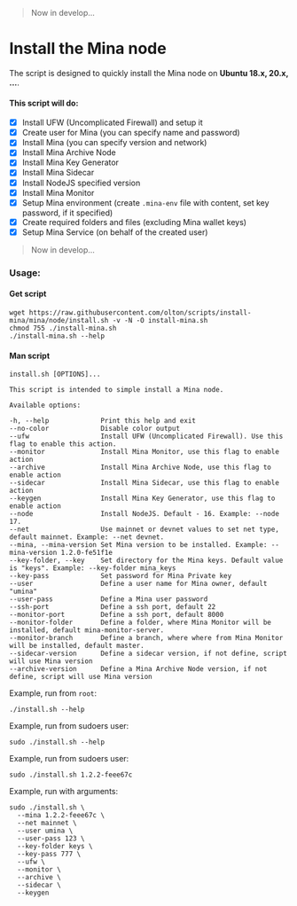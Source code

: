 > Now in develop...

# Install the Mina node

The script is designed to quickly install the Mina node on **Ubuntu 18.x, 20.x, ...**. 

#### This script will do:

- [x] Install UFW (Uncomplicated Firewall) and setup it
- [x] Create user for Mina (you can specify name and password)
- [x] Install Mina (you can specify version and network)
- [x] Install Mina Archive Node 
- [x] Install Mina Key Generator
- [x] Install Mina Sidecar
- [x] Install NodeJS specified version
- [x] Install Mina Monitor
- [x] Setup Mina environment (create `.mina-env` file with content, set key password, if it specified)
- [x] Create required folders and files (excluding Mina wallet keys)
- [x] Setup Mina Service (on behalf of the created user)

> Now in develop...

### Usage:

#### Get script
```shell
wget https://raw.githubusercontent.com/olton/scripts/install-mina/mina/node/install.sh -v -N -O install-mina.sh
chmod 755 ./install-mina.sh
./install-mina.sh --help
```

#### Man script
```
install.sh [OPTIONS]...

This script is intended to simple install a Mina node.

Available options:

-h, --help             Print this help and exit
--no-color             Disable color output
--ufw                  Install UFW (Uncomplicated Firewall). Use this flag to enable this action.
--monitor              Install Mina Monitor, use this flag to enable action
--archive              Install Mina Archive Node, use this flag to enable action
--sidecar              Install Mina Sidecar, use this flag to enable action
--keygen               Install Mina Key Generator, use this flag to enable action
--node                 Install NodeJS. Default - 16. Example: --node 17.
--net                  Use mainnet or devnet values to set net type, default mainnet. Example: --net devnet.
--mina, --mina-version Set Mina version to be installed. Example: --mina-version 1.2.0-fe51f1e
--key-folder, --key    Set directory for the Mina keys. Default value is "keys". Example: --key-folder mina_keys
--key-pass             Set password for Mina Private key
--user                 Define a user name for Mina owner, default "umina"
--user-pass            Define a Mina user password
--ssh-port             Define a ssh port, default 22
--monitor-port         Define a ssh port, default 8000
--monitor-folder       Define a folder, where Mina Monitor will be installed, default mina-monitor-server.
--monitor-branch       Define a branch, where where from Mina Monitor will be installed, default master.
--sidecar-version      Define a sidecar version, if not define, script will use Mina version
--archive-version      Define a Mina Archive Node version, if not define, script will use Mina version
```

Example, run from `root`:
```shell
./install.sh --help
```

Example, run from sudoers user:
```shell
sudo ./install.sh --help
```

Example, run from sudoers user:
```shell
sudo ./install.sh 1.2.2-feee67c
```

Example, run with arguments:
```shell
sudo ./install.sh \ 
  --mina 1.2.2-feee67c \
  --net mainnet \ 
  --user umina \ 
  --user-pass 123 \
  --key-folder keys \ 
  --key-pass 777 \ 
  --ufw \ 
  --monitor \ 
  --archive \
  --sidecar \ 
  --keygen
```